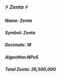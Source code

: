 ### :zap: *Zenta* :zap:

#####                                *Name: Zenta* 
#####                               *Symbol: Zenta* 
#####                             *Decimals: 18*
#####                            *Algorithm:NPoS*
#####                         *Total Zenta: 26,500,000*
